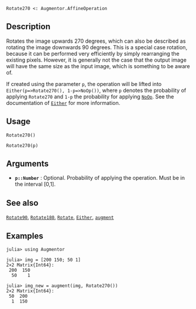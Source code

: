 ```
Rotate270 <: Augmentor.AffineOperation
```

## Description

Rotates the image upwards 270 degrees, which can also be described as rotating the image downwards 90 degrees. This is a special case rotation, because it can be performed very efficiently by simply rearranging the existing pixels. However, it is generally not the case that the output image will have the same size as the input image, which is something to be aware of.

If created using the parameter `p`, the operation will be lifted into `Either(p=>Rotate270(), 1-p=>NoOp())`, where `p` denotes the probability of applying `Rotate270` and `1-p` the probability for applying [`NoOp`](@ref). See the documentation of [`Either`](@ref) for more information.

## Usage

```
Rotate270()

Rotate270(p)
```

## Arguments

  * **`p::Number`** : Optional. Probability of applying the   operation. Must be in the interval [0,1].

## See also

[`Rotate90`](@ref), [`Rotate180`](@ref), [`Rotate`](@ref), [`Either`](@ref), [`augment`](@ref)

## Examples

```jldoctest
julia> using Augmentor

julia> img = [200 150; 50 1]
2×2 Matrix{Int64}:
 200  150
  50    1

julia> img_new = augment(img, Rotate270())
2×2 Matrix{Int64}:
 50  200
  1  150
```
